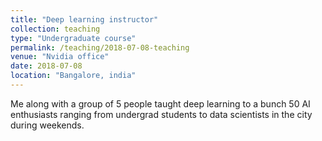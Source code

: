 ```yaml
---
title: "Deep learning instructor"
collection: teaching
type: "Undergraduate course"
permalink: /teaching/2018-07-08-teaching
venue: "Nvidia office"
date: 2018-07-08
location: "Bangalore, india"
---
```


Me along with a group of 5 people taught deep learning to a bunch 50 AI enthusiasts ranging from undergrad students to data scientists in the city during weekends. 
